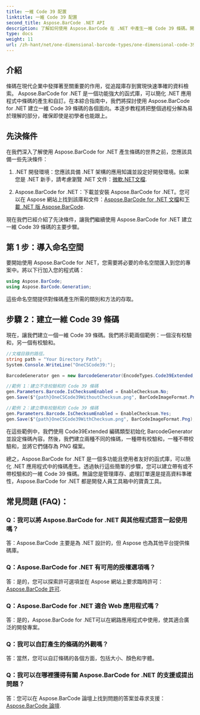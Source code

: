```yaml
---
title: 一維 Code 39 配置
linktitle: 一維 Code 39 配置
second_title: Aspose.BarCode .NET API
description: 了解如何使用 Aspose.BarCode 在 .NET 中產生一維 Code 39 條碼。開發人員的分步指南。
type: docs
weight: 11
url: /zh-hant/net/one-dimensional-barcode-types/one-dimensional-code-39-configuration/
---
```


## 介紹

條碼在現代企業中發揮著至關重要的作用，從追蹤庫存到實現快速準確的資料檢索。 Aspose.BarCode for .NET 是一個功能強大的函式庫，可以簡化 .NET 應用程式中條碼的產生和自訂。在本綜合指南中，我們將探討使用 Aspose.BarCode for .NET 建立一維 Code 39 條碼的各個面向。本逐步教程將把整個過程分解為易於理解的部分，確保即使是初學者也能跟上。

## 先決條件

在我們深入了解使用 Aspose.BarCode for .NET 產生條碼的世界之前，您應該具備一些先決條件：

1.  .NET 開發環境：您應該具備 .NET 架構的應用知識並設定好開發環境。如果您是 .NET 新手，請考慮瀏覽 .NET 文件：[微軟.NET文檔](https://docs.microsoft.com/en-us/dotnet/).

2. Aspose.BarCode for .NET：下載並安裝 Aspose.BarCode for .NET。您可以在 Aspose 網站上找到該庫和文件：[Aspose.BarCode for .NET 文檔](https://reference.aspose.com/barcode/net/)和[下載 .NET 版 Aspose.BarCode](https://releases.aspose.com/barcode/net/).

現在我們已經介紹了先決條件，讓我們繼續使用 Aspose.BarCode for .NET 建立一維 Code 39 條碼的主要步驟。

## 第 1 步：導入命名空間
要開始使用 Aspose.BarCode for .NET，您需要將必要的命名空間匯入到您的專案中。將以下行加入您的程式碼：

```csharp
using Aspose.BarCode;
using Aspose.BarCode.Generation;
```

這些命名空間提供對條碼產生所需的類別和方法的存取。

## 步驟 2：建立一維 Code 39 條碼

現在，讓我們建立一個一維 Code 39 條碼。我們將示範兩個範例：一個沒有校驗和，另一個有校驗和。

```csharp
//文檔目錄的路徑。
string path = "Your Directory Path";
System.Console.WriteLine("OneCSCode39:");

BarcodeGenerator gen = new BarcodeGenerator(EncodeTypes.Code39Extended, "CODE");

//範例 1：建立不含校驗和的 Code 39 條碼
gen.Parameters.Barcode.IsChecksumEnabled = EnableChecksum.No;
gen.Save($"{path}OneCSCode39WithoutChecksum.png", BarCodeImageFormat.Png);

//範例 2：建立帶有校驗和的 Code 39 條碼
gen.Parameters.Barcode.IsChecksumEnabled = EnableChecksum.Yes;
gen.Save($"{path}OneCSCode39WithChecksum.png", BarCodeImageFormat.Png);
```

在這些範例中，我們使用 Code39Extended 編碼類型初始化 BarcodeGenerator 並設定條碼內容。然後，我們建立兩種不同的條碼，一種帶有校驗和，一種不帶校驗和，並將它們儲存為 PNG 檔案。

總之，Aspose.BarCode for .NET 是一個多功能且使用者友好的函式庫，可以簡化 .NET 應用程式中的條碼產生。透過執行這些簡單的步驟，您可以建立帶有或不帶校驗和的一維 Code 39 條碼。無論您是管理庫存、處理訂單還是提高資料準確性，Aspose.BarCode for .NET 都是開發人員工具箱中的寶貴工具。

## 常見問題 (FAQ)：

### Q：我可以將 Aspose.BarCode for .NET 與其他程式語言一起使用嗎？
答：Aspose.BarCode 主要是為 .NET 設計的，但 Aspose 也為其他平台提供條碼庫。

### Q：Aspose.BarCode for .NET 有可用的授權選項嗎？
答：是的，您可以探索許可選項並在 Aspose 網站上要求臨時許可：[Aspose.BarCode 許可](https://purchase.aspose.com/temporary-license/).

### Q：Aspose.BarCode for .NET 適合 Web 應用程式嗎？
答：是的，Aspose.BarCode for .NET可以在網路應用程式中使用，使其適合廣泛的開發專案。

### Q：我可以自訂產生的條碼的外觀嗎？
答：當然，您可以自訂條碼的各個方面，包括大小、顏色和字體。

### Q：我可以在哪裡獲得有關 Aspose.BarCode for .NET 的支援或提出問題？
答：您可以在 Aspose.BarCode 論壇上找到問題的答案並尋求支援：[Aspose.BarCode 論壇](https://forum.aspose.com/c/barcode/13).